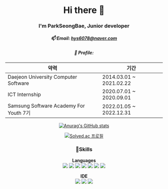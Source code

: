 <div align="center">
  
# Hi there 👋
### I'm ParkSeongBae, Junior developer
##### 📫 Email: hys6078@naver.com
##### 💬 Profile: 
약력 | 기간
--|--
Daejeon University Computer Software|2014.03.01 ~ 2021.02.22
ICT Internship | 2020.07.01 ~ 2020.09.01
Samsung Software Academy For Youth 7기|2022.01.05 ~ 2022.12.31

[![Anurag's GitHub stats](https://github-readme-stats.vercel.app/api?username=Sungbae95&show_icons=true&theme=radical)](https://github.com/anuraghazra/github-readme-stats)

[![Solved.ac 프로필](http://mazassumnida.wtf/api/v2/generate_badge?boj=sbpark110542)](https://solved.ac/sbpark110542)

### 🎨Skills
**Languages**  
<img src="https://img.shields.io/badge/HTML5-E34F26?style=flat-square&logo=HTML5&logoColor=white"/>
<img src="https://img.shields.io/badge/CSS-1572B6?style=flat-square&logo=CSS&logoColor=white"/>
<img src="https://img.shields.io/badge/JavaScript-F7DF1E?style=flat-square&logo=JavaScript&logoColor=white"/>
<img src="https://img.shields.io/badge/Java-007396?style=flat-square&logo=Java&logoColor=white"/>
<img src="https://img.shields.io/badge/redux-764ABC?style=flat-square&logo=Redux&logoColor=white"/>
<img src="https://img.shields.io/badge/reduxSaga-999999?style=flat-square&logo=Redux-Saga&logoColor=white"/>
<img src="https://img.shields.io/badge/TypeScript-3178C6?style=flat-square&logo=TypeScript&logoColor=white"/>

  
**IDE**  
<img src="https://img.shields.io/badge/VisualStudioCode-007ACC?style=flat-square&logo=VisualStudioCode&logoColor=white"/>
<img src="https://img.shields.io/badge/GitHub-181717?style=flat-square&logo=GitHub&logoColor=white"/>
<img src="https://img.shields.io/badge/Eclipse-2C2255?style=flat-square&logo=EclipseIDE&logoColor=white"/>

<!--
카드 추가하려면 아래에서 색 코드와 이름 찾기
https://simpleicons.org/
-->
</div>
